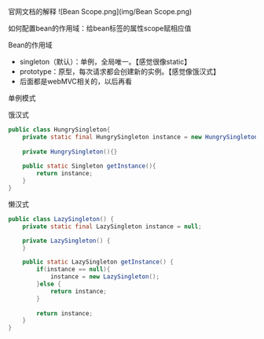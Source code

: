 
官网文档的解释
![Bean Scope.png](img/Bean Scope.png)

如何配置bean的作用域：给bean标签的属性scope赋相应值

Bean的作用域
- singleton（默认）：单例，全局唯一。【感觉很像static】
- prototype：原型，每次请求都会创建新的实例。【感觉像饿汉式】
- 后面都是webMVC相关的，以后再看

单例模式

饿汉式
```java
public class HungrySingleton{
    private static final HungrySingleton instance = new HungrySingleton();
    
    private HungrySingleton(){}
    
    public static Singleton getInstance(){
        return instance;
    }
}
```

懒汉式

```java
public class LazySingleton() {
    private static final LazySingleton instance = null;

    private LazySingleton() {
    }

    public static LazySingleton getInstance() {
        if(instance == null){
            instance = new LazySingleton();
        }else {
            return instance;
        }
        
        return instance;
    }
}
```